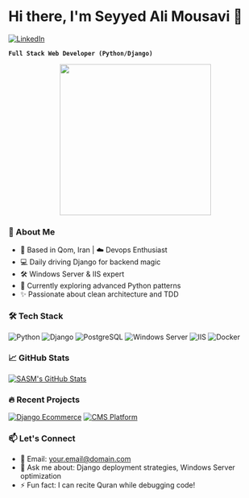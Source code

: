 # Hi there, I'm Seyyed Ali Mousavi 👋

[![LinkedIn](https://img.shields.io/badge/LinkedIn-0077B5?style=for-the-badge&logo=linkedin&logoColor=white)](https://www.linkedin.com/in/sasm110313/)

**`Full Stack Web Developer (Python/Django)`**

<p align="center">
  <img src="https://media.giphy.com/media/LMcB8XospGZO8UQq87/giphy.gif" width="300">
</p>

### 🧔 About Me
- 📍 Based in Qom, Iran | ☁️ Devops Enthusiast
- 💻 Daily driving Django for backend magic
- 🛠️ Windows Server & IIS expert
- 🌱 Currently exploring advanced Python patterns
- ✨ Passionate about clean architecture and TDD

### 🛠️ Tech Stack
![Python](https://img.shields.io/badge/Python-3776AB?style=for-the-badge&logo=python&logoColor=white)
![Django](https://img.shields.io/badge/Django-092E20?style=for-the-badge&logo=django&logoColor=white)
![PostgreSQL](https://img.shields.io/badge/PostgreSQL-316192?style=for-the-badge&logo=postgresql&logoColor=white)
![Windows Server](https://img.shields.io/badge/Windows_Server-0078D6?style=for-the-badge&logo=windows&logoColor=white)
![IIS](https://img.shields.io/badge/IIS-0078D4?style=for-the-badge&logo=microsoft&logoColor=white)
![Docker](https://img.shields.io/badge/Docker-2496ED?style=for-the-badge&logo=docker&logoColor=white)

### 📈 GitHub Stats
<!-- Dynamic GitHub stats - Update the username -->
[![SASM's GitHub Stats](https://github-readme-stats.vercel.app/api?username=sasm110313&show_icons=true&theme=radical)](https://github.com/sasm110313)

### 🔥 Recent Projects
<!-- Update with your actual project links -->
[![Django Ecommerce](https://github-readme-stats.vercel.app/api/pin/?username=sasm110313&repo=django-ecommerce&theme=dark)](https://github.com/sasm110313/django-ecommerce)
[![CMS Platform](https://github-readme-stats.vercel.app/api/pin/?username=sasm110313&repo=advanced-cms&theme=dark)](https://github.com/sasm110313/advanced-cms)

### 📫 Let's Connect
- 💌 Email: [your.email@domain.com](mailto:sasm110313@gmail.com)
- 💬 Ask me about: Django deployment strategies, Windows Server optimization
- ⚡ Fun fact: I can recite Quran while debugging code!

